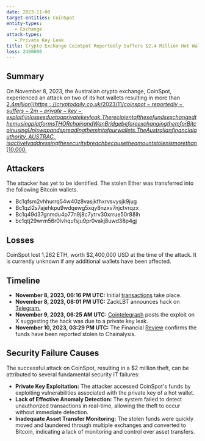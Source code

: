 ```yaml
---
date: 2023-11-08
target-entities: CoinSpot
entity-types: 
   - Exchange
attack-types:
   - Private Key Leak
title: Crypto Exchange CoinSpot Reportedly Suffers $2.4 Million Hot Wallet Hack
loss: 2400000
---
```


## Summary

On November 8, 2023, the Australian crypto exchange, CoinSpot, experienced an attack on two of its hot wallets resulting in more than [$2.4 million](https://cryptodaily.co.uk/2023/11/coinspot-reportedly-suffers-2m-private-key-exploit) in losses due to a private key leak. The recipient of these funds exchanged them using platforms THORchain and Wan Bridge before exchanging them for Bitcoin using Uniswap and spreading them into four wallets. The Australian financial authority, AUSTRAC, is actively addressing the security breach because the amount stolen is more than [$10,000.](https://www.austrac.gov.au/sites/default/files/2021-11/AUSTRAC%20draft%20guidance%20-%20reporting%20multiple%20cash%20transactions_0.pdf)  

## Attackers

The attacker has yet to be identified. The stolen Ether was transferred into the following Bitcoin wallets.

   - Bc1qfsm2vhhurrq54w40z8vasjkfhxrvsvysjk9jug
   - Bc1qzl2s7ajehkpu9wdqewg5xqy8nzxv7njctvrqzx
   - Bc1q49d37gnmdu4p77n9j8c7ytrv30xrrue50r88lh
   - bc1qtj29wrm56r0lvhqufsju9pr0vakj8uwd38p4gj 

## Losses

CoinSpot lost 1,262 ETH, worth $2,400,000 USD at the time of the attack. It is currently unknown if any additional wallets have been affected. 

## Timeline

   - **November 8, 2023, 06:16 PM UTC:** Initial [transactions](https://etherscan.io/address/0x326dc417d96c72349FA3d1fda4aE9C1c77FD89B8) take place.
   - **November 8, 2023, 08:01 PM UTC:** ZackLBT announces hack on [Telegram.](https://t.me/investigations/70) 
   - **November 9, 2023, 06:25 AM UTC:** [Cointelegraph](https://twitter.com/Cointelegraph/status/1722485447723745448) posts the exploit on X suggesting the hack was due to a private key leak. 
   - **November 10, 2023, 03:29 PM UTC:** The Financial [Review](https://www.afr.com/technology/crypto-hack-suggests-australia-s-coinspot-exchange-has-been-compromised-20231110-p5eizc) confirms the funds have been reported stolen to Chainalysis.

## Security Failure Causes

 
The successful attack on CoinSpot, resulting in a $2 million theft, can be attributed to several fundamental security IT failures:

   - **Private Key Exploitation:** The attacker accessed CoinSpot's funds by exploiting vulnerabilities associated with the private key of a hot wallet.
   - **Lack of Effective Anomaly Detection:** The system failed to detect unauthorized transactions in real-time, allowing the theft to occur without immediate detection.
   - **Inadequate Asset Transfer Monitoring:** The stolen funds were quickly moved and laundered through multiple exchanges and converted to Bitcoin, indicating a lack of monitoring and control over asset transfers. 
